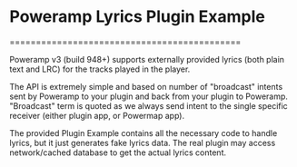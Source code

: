 # Poweramp Lyrics Plugin Example
============================================

Poweramp v3 (build 948+) supports externally provided lyrics (both plain text and LRC) for the tracks played in the player.

The API is extremely simple and based on number of "broadcast" intents sent by Poweramp to your plugin and back from your plugin
to Poweramp. "Broadcast" term is quoted as we always send intent to the single specific receiver (either plugin app, or Powermap app).

The provided Plugin Example contains all the necessary code to handle lyrics, but it just generates fake lyrics data. The real plugin
may access network/cached database to get the actual lyrics content.